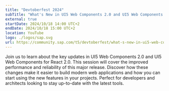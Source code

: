 ```yaml
---
title: "Devtoberfest 2024"
subTitle: "What's New in UI5 Web Components 2.0 and UI5 Web Components for React 2.0"
external: true
startDate: 2024/10/18 14:00 UTC+2
endDate: 2024/10/18 15:00 UTC+2
location: YouTube
logo: ./logos/sap.svg
url: https://community.sap.com/t5/devtoberfest/what-s-new-in-ui5-web-components-2-0-and-ui5-web-components-for-react-2-0/ev-p/13812201
---
```

Join us to learn about the key updates in UI5 Web Components 2.0 and UI5 Web Components for React 2.0. 
This session will cover the improved performance and reliability of this major release. Discover how these changes make it easier to build modern web applications and 
how you can start using the new features in your projects. Perfect for developers and architects looking to stay up-to-date with the latest tools.

